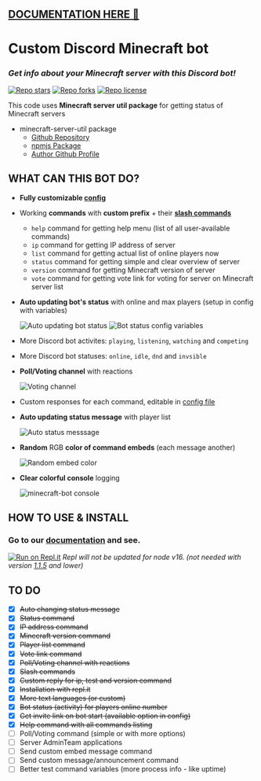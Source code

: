 ## [DOCUMENTATION HERE 🔗](https://petyxbron.gitbook.io/minecraft-bot/installation)

# Custom Discord Minecraft bot
### *Get info about your Minecraft server with this Discord bot!*

[![Repo stars](https://img.shields.io/github/stars/PetyXbron/minecraft-bot?style=flat&logo=github&labelColor=232121&color=blue&label=Stars)](https://github.com/PetyXbron/minecraft-bot/stargazers) [![Repo forks](https://img.shields.io/github/forks/PetyXbron/minecraft-bot?style=flat&logo=github&labelColor=232121&color=blue&label=Forks)](https://github.com/PetyXbron/minecraft-bot/network) [![Repo license](https://img.shields.io/github/license/PetyXbron/minecraft-bot?style=flat&logo=github&labelColor=232121&color=blue&label=License)](https://github.com/PetyXbron/minecraft-bot/blob/main/LICENSE)

This code uses **Minecraft server util package** for getting status of Minecraft servers
* minecraft-server-util package
  * [Github Repository](https://github.com/PassTheMayo/minecraft-server-util)
  * [npmjs Package](https://www.npmjs.com/package/minecraft-server-util)
  * [Author Github Profile](https://github.com/PassTheMayo)

## WHAT CAN THIS BOT DO?

- **Fully customizable [config](config.js)**
- Working **commands** with **custom prefix** + their **[slash commands]((https://support.discord.com/hc/en-us/articles/1500000368501-Slash-Commands-FAQ))**
    - `help` command for getting help menu (list of all user-available commands)
    - `ip` command for getting IP address of server
    - `list` command for getting actual list of online players now
    - `status` command for getting simple and clear overview of server
    - `version` command for getting Minecraft version of server
    - `vote` command for getting vote link for voting for server on Minecraft server list
- **Auto updating bot's status** with online and max players (setup in config with variables)

  ![Auto updating bot status](https://i.imgur.com/xNDVb2D.png)
  ![Bot status config variables](https://i.imgur.com/7TXaWTC.png)
- More Discord bot activites: `playing`, `listening`, `watching` and `competing`
- More Discord bot statuses: `online`, `idle`, `dnd` and `invsible`
- **Poll/Voting channel** with reactions

  ![Voting channel](https://i.imgur.com/OfCxqhf.gif)
- Custom responses for each command, editable in [config file](config.js)
- **Auto updating status message** with player list

  ![Auto status messsage](https://i.imgur.com/L6gFK4Q.png)
- **Random** RGB **color of command embeds** (each message another)

  ![Random embed color](https://i.imgur.com/pA7h5rC.png)
- **Clear colorful console** logging

  ![minecraft-bot console](https://i.imgur.com/TyTCsQv.png)

## HOW TO USE & INSTALL

### Go to our [documentation](https://petyxbron.gitbook.io/minecraft-bot/installation/install) and see.
[![Run on Repl.it](https://repl.it/badge/github/MrMazzone/dotreplit-example)](https://repl.it/github/PetyXbron/minecraft-bot)
*Repl will not be updated for node v16. (not needed with version [1.1.5](https://github.com/PetyXbron/minecraft-bot/commit/a14fe3024b561a2b5516fb2390431f6650afe8b9) and lower)*

## TO DO

- [x] <s>Auto changing status message</s>
- [x] <s>Status command</s>
- [x] <s>IP address command</s>
- [x] <s>Minecraft version command</s>
- [x] <s>Player list command</s>
- [x] <s>Vote link command</s>
- [x] <s>Poll/Voting channel with reactions</s>
- [x] <s>Slash commands</s>
- [x] <s>Custom reply for ip, test and version command</s>
- [x] <s>Installation with repl.it</s>
- [x] <s>More text languages (or custom)</s>
- [x] <s>Bot status (activity) for players online number</s>
- [x] <s>Get invite link on bot start (available option in config)</s>
- [x] <s>Help command with all commands listing</s>
- [ ] Poll/Voting command (simple or with more options)
- [ ] Server AdminTeam applications
- [ ] Send custom embed message command
- [ ] Send custom message/announcement command
- [ ] Better test command variables (more process info - like uptime)